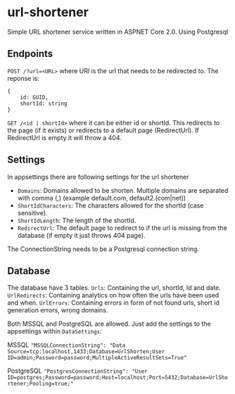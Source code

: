# url-shortener
Simple URL shortener service written in ASPNET Core 2.0. Using Postgresql

## Endpoints
`POST /?url=<URL>` where URl is the url that needs to be redirected to.
The reponse is:
```
{
    id: GUID,
    shortId: string
}
```

`GET /<id | shortId>` where it can be either id or shortId. This redirects to the page (if it exists) or redirects to a default page (RedirectUrl). If RedirectUrl is empty it will throw a 404.

## Settings
In appsettings there are following settings for the url shortener
 - `Domains`: Domains allowed to be shorten. Multiple domains are separated with comma (,) (example default.com, default2.(com|net))
 - `ShortIdCharacters`: The characters allowed for the shortId (case sensitive).
 - `ShortIdLength`: The length of the shortId.
 - `RedirectUrl`: The default page to redirect to if the url is missing from the database (if empty it just throws 404 page).

The ConnectionString needs to be a Postgresql connection string.

## Database
The database have 3 tables.
`Urls`: Containing the url, shortId, Id and date.
`UrlRedirects`: Containing analytics on how often the urls have been used and when.
`UrlErrors`: Containing errors in form of not found urls, short id generation errors, wrong domains.

Both MSSQL and PostgreSQL are allowed. Just add the settings to the appsettings within `DataSettings`:

MSSQL ```"MSSQLConnectionString": "Data Source=tcp:localhost,1433;Database=UrlShorten;User ID=admin;Password=password;MultipleActiveResultSets=True"```

PostgreSQL ```"PostgresConnectionString": "User ID=postgres;Password=password;Host=localhost;Port=5432;Database=UrlShortener;Pooling=true;"```
